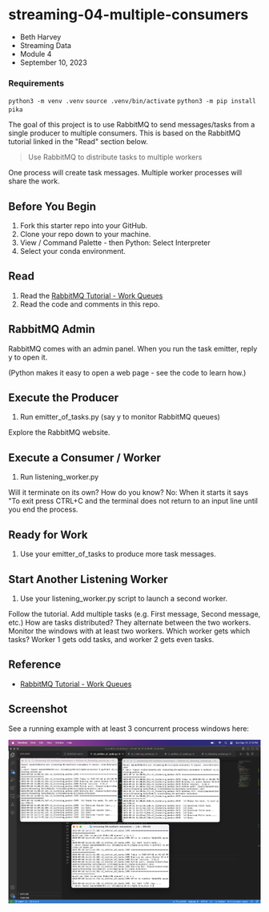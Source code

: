 # streaming-04-multiple-consumers

* Beth Harvey
* Streaming Data
* Module 4
* September 10, 2023

### Requirements
`python3 -m venv .venv`
`source .venv/bin/activate`
`python3 -m pip install pika`


The goal of this project is to use RabbitMQ to send messages/tasks from a single producer to multiple consumers. This is based on the RabbitMQ tutorial linked in the "Read" section below.

> Use RabbitMQ to distribute tasks to multiple workers

One process will create task messages. Multiple worker processes will share the work. 


## Before You Begin

1. Fork this starter repo into your GitHub.
1. Clone your repo down to your machine.
1. View / Command Palette - then Python: Select Interpreter
1. Select your conda environment. 

## Read

1. Read the [RabbitMQ Tutorial - Work Queues](https://www.rabbitmq.com/tutorials/tutorial-two-python.html)
1. Read the code and comments in this repo.

## RabbitMQ Admin 

RabbitMQ comes with an admin panel. When you run the task emitter, reply y to open it. 

(Python makes it easy to open a web page - see the code to learn how.)

## Execute the Producer

1. Run emitter_of_tasks.py (say y to monitor RabbitMQ queues)

Explore the RabbitMQ website.

## Execute a Consumer / Worker

1. Run listening_worker.py

Will it terminate on its own? How do you know? 
    No: When it starts it says "To exit press CTRL+C and the terminal does not return to an input line until you end the process.

## Ready for Work

1. Use your emitter_of_tasks to produce more task messages.

## Start Another Listening Worker 

1. Use your listening_worker.py script to launch a second worker. 

Follow the tutorial. 
Add multiple tasks (e.g. First message, Second message, etc.)
How are tasks distributed? 
    They alternate between the two workers.
Monitor the windows with at least two workers. 
Which worker gets which tasks?
    Worker 1 gets odd tasks, and worker 2 gets even tasks.


## Reference

- [RabbitMQ Tutorial - Work Queues](https://www.rabbitmq.com/tutorials/tutorial-two-python.html)


## Screenshot

See a running example with at least 3 concurrent process windows here:

![One producer with multiple consumers](./multiple_processes_v2.png)
